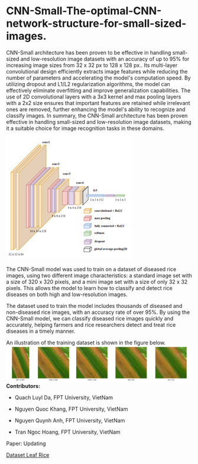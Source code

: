 # CNN-Small-The-optimal-CNN-network-structure-for-small-sized-images.
 CNN-Small architecture has been proven to be effective in handling small-sized and low-resolution image datasets with an accuracy of up to 95% for increasing image sizes from 32 x 32 px to 128 x 128 px.. Its multi-layer convolutional design efficiently extracts image features while reducing the number of parameters and accelerating the model's computation speed. By utilizing dropout and L1/L2 regularization algorithms, the model can effectively eliminate overfitting and improve generalization capabilities. The use of 2D convolutional layers with a 3x3 kernel and max pooling layers with a 2x2 size ensures that important features are retained while irrelevant ones are removed, further enhancing the model's ability to recognize and classify images. In summary, the CNN-Small architecture has been proven effective in handling small-sized and low-resolution image datasets, making it a suitable choice for image recognition tasks in these domains.
 
 ![CNN Struture](https://github.com/EnalisUs/CNN-Small/blob/main/illustration_structure.png)

The CNN-Small model was used to train on a dataset of diseased rice images, using two different image characteristics: a standard image set with a size of 320 x 320 pixels, and a mini image set with a size of only 32 x 32 pixels. This allows the model to learn how to classify and detect rice diseases on both high and low-resolution images.

 The dataset used to train the model includes thousands of diseased and non-diseased rice images, with an accuracy rate of over 95%. By using the CNN-Small model, we can classify diseased rice images quickly and accurately, helping farmers and rice researchers detect and treat rice diseases in a timely manner.

 An illustration of the training dataset is shown in the figure below.
 ![Sample images in dataset](https://github.com/EnalisUs/CNN-Small/blob/main/sample_dataset_images.png)
**Contributors:**
 * Quach Luyl Da, FPT University, VietNam
 
 * Nguyen Quoc Khang, FPT University, VietNam
 
 * Nguyen Quynh Anh, FPT University, VietNam
 
 * Tran Ngoc Hoang, FPT University, VietNam 
 
Paper: Updating

[Dataset Leaf Rice](https://github.com/EnalisUs/Standard-Mini-Leaf-Rice-Diesease-Datasets)
